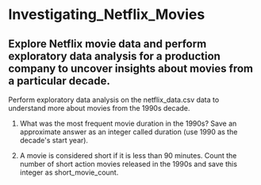 # Investigating_Netflix_Movies
## Explore Netflix movie data and perform exploratory data analysis for a production company to uncover insights about movies from a particular decade.

Perform exploratory data analysis on the netflix_data.csv data to understand more about movies from the 1990s decade.

1. What was the most frequent movie duration in the 1990s? Save an approximate answer as an integer called duration (use 1990 as the decade's start year).

2. A movie is considered short if it is less than 90 minutes. Count the number of short action movies released in the 1990s and save this integer as short_movie_count.
